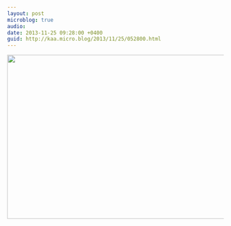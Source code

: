 ```yaml
---
layout: post
microblog: true
audio: 
date: 2013-11-25 09:28:00 +0400
guid: http://kaa.micro.blog/2013/11/25/052800.html
---
```

<img src="http://www.kaa.bz/uploads/2018/fda89728ce.jpg" alt="" width="840" height="382" class="alignnone size-full wp-image-983" />
